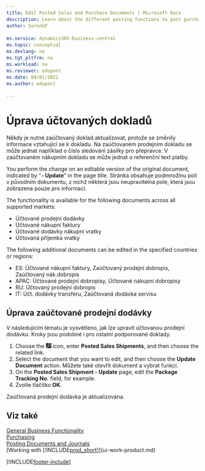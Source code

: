 ```yaml
---
title: Edit Posted Sales and Purchase Documents | Microsoft Docs
description: Learn about the different posting functions to post purchase documents, and how you can update posted documents.
author: SorenGP

ms.service: dynamics365-business-central
ms.topic: conceptual
ms.devlang: na
ms.tgt_pltfrm: na
ms.workload: na
ms.reviewer: edupont
ms.date: 04/01/2021
ms.author: edupont

---
```

# Úprava účtovaných dokladů

Někdy je nutné zaúčtovaný doklad aktualizovat, protože se změnily informace vztahující se k dokladu. Na zaúčtovaném prodejním dokladu se může jednat například o číslo sledování zásilky pro přepravce. V zaúčtovaném nákupním dokladu se může jednat o referenční text platby.

You perform the change on an editable version of the original document, indicated by "**- Update**" in the page title. Stránka obsahuje podmnožinu polí v původním dokumentu, z nichž některá jsou neupravitelná pole, která jsou zobrazena pouze pro informaci.

The functionality is available for the following documents across all supported markets:

- Účtované prodejní dodávky
- Účtované nákupní faktury
- Účtované dodávky nákupní vratky
- Účtovaná příjemka vratky

The following additional documents can be edited in the specified countries or regions:

- ES: Účtované nákupní faktury, Zaúčtovaný prodejní dobropis, Zaúčtovaný nák.dobropis
- APAC: Účtované prodejní dobropisy, Účtované nákupní dobropisy
- RU: Účtovaný prodejní dobropis
- IT: Účt. dodávky transferu, Zaúčtovaná dodávka servisu

## Úprava zaúčtované prodejní dodávky

V následujícím tématu je vysvětleno, jak lze upravit účtovanou prodejní dodávku. Kroky jsou podobné i pro ostatní podporované doklady.

1. Choose the ![Lightbulb that opens the Tell Me feature](media/ui-search/search_small.png "Tell me what you want to do") icon, enter **Posted Sales Shipments**, and then choose the related link.
2. Select the document that you want to edit, and then choose the **Update Document** action. Můžete také otevřít dokument a vybrat funkci.
3. On the **Posted Sales Shipment - Update** page, edit the **Package Tracking No.** field, for example.
4. Zvolte tlačítko **OK**.

Zaúčtovaná prodejní dodávka je aktualizována.

## Viz také

[General Business Functionality](ui-across-business-areas.md)  
[Purchasing](purchasing-manage-purchasing.md)  
[Posting Documents and Journals](ui-post-documents-journals.md)  
[Working with [!INCLUDE[prod_short](includes/prod_short.md)]](ui-work-product.md)


[!INCLUDE[footer-include](includes/footer-banner.md)]